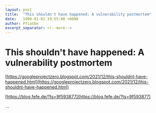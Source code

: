```yaml
---
layout: post
title:  "This shouldn't have happened: A vulnerability postmortem"
date:   1990-01-01 19:55:00 +0000
author: PfiatDe
excerpt_separator: <!--more-->
---
```


# This shouldn't have happened: A vulnerability postmortem

[https://googleprojectzero.blogspot.com/2021/12/this-shouldnt-have-happened.html](https://googleprojectzero.blogspot.com/2021/12/this-shouldnt-have-happened.html)

[https://blog.fefe.de/?ts=9f593877](https://blog.fefe.de/?ts=9f593877)

...
<!--more-->
